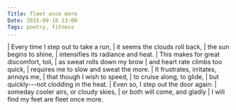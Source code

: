 ```yaml
---
Title: fleet once more
Date: 2015-09-10 13:00
Tags: poetry, fitness
...
```


| Every time I step out to take a run,
|     it seems the clouds roll back,
|     the sun begins to shine,
|     intensifies its radiance and heat.
| This makes for great discomfort, toil,
|     as sweat rolls down my brow
|     and heart rate climbs too quick,
|     requires me to slow and sweat the more.
| It frustrates, irritates, annoys me,
|     that though I wish to speed,
|     to cruise along, to glide,
|     but quickly---not clodding in the heat.
| Even so, I step out the door again:
|     someday cooler airs, or cloudy skies,
|     or both will come, and gladly
|     I will find my feet are fleet once more.